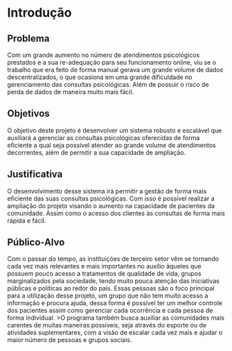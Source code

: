 # Introdução

## Problema
Com um grande aumento no número de atendimentos psicológicos prestados e a sua re-adequação para seu funcionamento online, viu se o trabalho que era feito de forma manual gerava um grande volume de dados descentralizados, o que ocasiona em uma grande dificuldade no gerenciamento das consultas psicológicas. Além de possuir o risco de perda de dados de maneira muito mais fácil.

## Objetivos

O objetivo deste projeto é desenvolver um sistema robusto e escalável que auxiliará a gerenciar as consultas psicológicas oferecidas de forma eficiente a qual seja possível atender ao grande volume de atendimentos decorrentes, além de permitir a sua capacidade de ampliação.

## Justificativa

O desenvolvimento desse sistema irá permitir a gestão de forma mais eficiente das suas consultas psicológicas. Com isso é possível realizar a ampliação do projeto visando o aumento na capacidade de pacientes da comunidade. Assim como o acesso dos clientes às consultas de forma mais rápida e fácil.

## Público-Alvo

Com o passar do tempo, as instituições de terceiro setor vêm se tornando cada vez mais relevantes e mais importantes no auxílio àqueles que possuem pouco acesso a tratamentos de qualidade de vida, grupos marginalizados pela sociedade, tendo muito pouca atenção das iniciativas públicas e políticas ao redor do país. Essas pessoas são o foco principal para a utilização desse projeto, um grupo que não tem muito acesso a informação e procura ajuda, dessa forma é possível ter um melhor controle dos pacientes assim como gerenciar cada ocorrência e cada pessoa de forma individual.
	>O programa também busca auxiliar as comunidades mais carentes de muitas maneiras possíveis, seja através do esporte ou de atividades suplementares, com a visão de escalar cada vez mais e ajudar o maior número de pessoas e grupos sociais.
